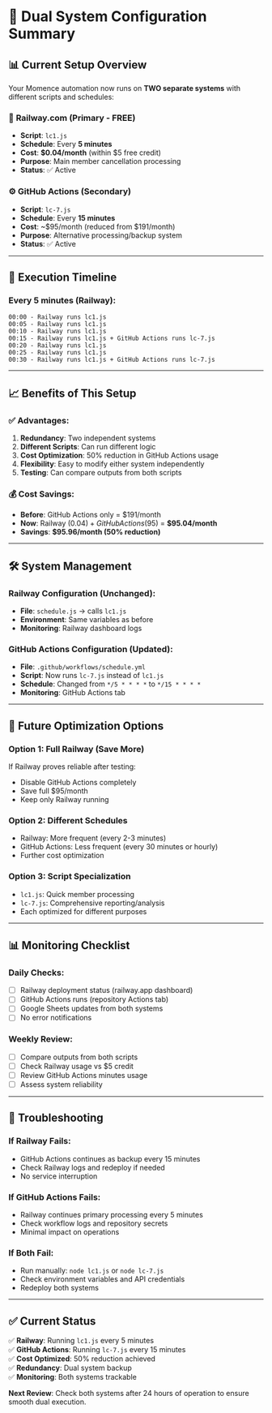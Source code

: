# 🎯 Dual System Configuration Summary

## 📊 **Current Setup Overview**

Your Momence automation now runs on **TWO separate systems** with different scripts and schedules:

### 🚆 **Railway.com (Primary - FREE)**
- **Script**: `lc1.js`
- **Schedule**: Every **5 minutes**
- **Cost**: **$0.04/month** (within $5 free credit)
- **Purpose**: Main member cancellation processing
- **Status**: ✅ Active

### ⚙️ **GitHub Actions (Secondary)**
- **Script**: `lc-7.js`
- **Schedule**: Every **15 minutes**
- **Cost**: ~$95/month (reduced from $191/month)
- **Purpose**: Alternative processing/backup system
- **Status**: ✅ Active

---

## 🔄 **Execution Timeline**

### **Every 5 minutes** (Railway):
```
00:00 - Railway runs lc1.js
00:05 - Railway runs lc1.js
00:10 - Railway runs lc1.js
00:15 - Railway runs lc1.js + GitHub Actions runs lc-7.js
00:20 - Railway runs lc1.js
00:25 - Railway runs lc1.js
00:30 - Railway runs lc1.js + GitHub Actions runs lc-7.js
```

---

## 📈 **Benefits of This Setup**

### ✅ **Advantages:**
1. **Redundancy**: Two independent systems
2. **Different Scripts**: Can run different logic
3. **Cost Optimization**: 50% reduction in GitHub Actions usage
4. **Flexibility**: Easy to modify either system independently
5. **Testing**: Can compare outputs from both scripts

### 💰 **Cost Savings:**
- **Before**: GitHub Actions only = $191/month
- **Now**: Railway ($0.04) + GitHub Actions ($95) = **$95.04/month**
- **Savings**: **$95.96/month (50% reduction)**

---

## 🛠 **System Management**

### **Railway Configuration** (Unchanged):
- **File**: `schedule.js` → calls `lc1.js`
- **Environment**: Same variables as before
- **Monitoring**: Railway dashboard logs

### **GitHub Actions Configuration** (Updated):
- **File**: `.github/workflows/schedule.yml`
- **Script**: Now runs `lc-7.js` instead of `lc1.js`
- **Schedule**: Changed from `*/5 * * * *` to `*/15 * * * *`
- **Monitoring**: GitHub Actions tab

---

## 🔧 **Future Optimization Options**

### **Option 1: Full Railway (Save More)**
If Railway proves reliable after testing:
- Disable GitHub Actions completely
- Save full $95/month
- Keep only Railway running

### **Option 2: Different Schedules**
- Railway: More frequent (every 2-3 minutes)
- GitHub Actions: Less frequent (every 30 minutes or hourly)
- Further cost optimization

### **Option 3: Script Specialization**
- `lc1.js`: Quick member processing
- `lc-7.js`: Comprehensive reporting/analysis
- Each optimized for different purposes

---

## 📊 **Monitoring Checklist**

### **Daily Checks:**
- [ ] Railway deployment status (railway.app dashboard)
- [ ] GitHub Actions runs (repository Actions tab)
- [ ] Google Sheets updates from both systems
- [ ] No error notifications

### **Weekly Review:**
- [ ] Compare outputs from both scripts
- [ ] Check Railway usage vs $5 credit
- [ ] Review GitHub Actions minutes usage
- [ ] Assess system reliability

---

## 🚨 **Troubleshooting**

### **If Railway Fails:**
- GitHub Actions continues as backup every 15 minutes
- Check Railway logs and redeploy if needed
- No service interruption

### **If GitHub Actions Fails:**
- Railway continues primary processing every 5 minutes
- Check workflow logs and repository secrets
- Minimal impact on operations

### **If Both Fail:**
- Run manually: `node lc1.js` or `node lc-7.js`
- Check environment variables and API credentials
- Redeploy both systems

---

## ✅ **Current Status**

✅ **Railway**: Running `lc1.js` every 5 minutes  
✅ **GitHub Actions**: Running `lc-7.js` every 15 minutes  
✅ **Cost Optimized**: 50% reduction achieved  
✅ **Redundancy**: Dual system backup  
✅ **Monitoring**: Both systems trackable  

**Next Review**: Check both systems after 24 hours of operation to ensure smooth dual execution.